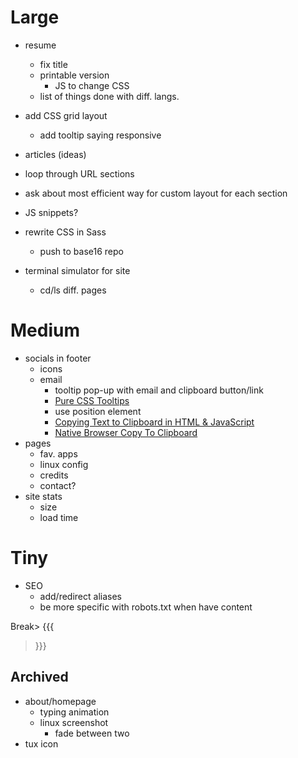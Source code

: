 # Large
- resume
  - fix title
  - printable version
    - JS to change CSS
  - list of things done with diff. langs.
- add CSS grid layout
  - add tooltip saying responsive 
- articles (ideas)

- loop through URL sections
- ask about most efficient way for custom layout for each section
- JS snippets?
- rewrite CSS in Sass
  - push to base16 repo
- terminal simulator for site
  - cd/ls diff. pages

# Medium
- socials in footer
  - icons
  - email
    - tooltip pop-up with email and clipboard button/link
    - [Pure CSS Tooltips](https://www.youtube.com/watch?v=hAeQ8CqrGDY)
    - use position element
    - [Copying Text to Clipboard in HTML & JavaScript](https://www.youtube.com/watch?v=NHg6jQajaMs)
    - [Native Browser Copy To Clipboard](https://css-tricks.com/native-browser-copy-clipboard/)
- pages
  - fav. apps
  - linux config 
  - credits
  - contact?
- site stats
  - size
  - load time

# Tiny
- SEO
  - add/redirect aliases
  - be more specific with robots.txt when have content

Break> {{{
> }}}

## Archived
- about/homepage
  - typing animation
  - linux screenshot
    - fade between two
- tux icon
